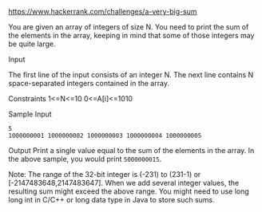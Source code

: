https://www.hackerrank.com/challenges/a-very-big-sum

You are given an array of integers of size N. You need to print the sum of the elements in the array, keeping in mind that some of those integers may be quite large.

Input

The first line of the input consists of an integer N. The next line contains N space-separated integers contained in the array.

Constraints 
1<=N<=10 
0<=A[i]<=1010

Sample Input 
```
5
1000000001 1000000002 1000000003 1000000004 1000000005
```
Output 
Print a single value equal to the sum of the elements in the array. In the above sample, you would print ```5000000015```.

Note: The range of the 32-bit integer is (-231) to (231-1) or [-2147483648,2147483647].
When we add several integer values, the resulting sum might exceed the above range. You might need to use long long int in C/C++ or long data type in Java to store such sums.